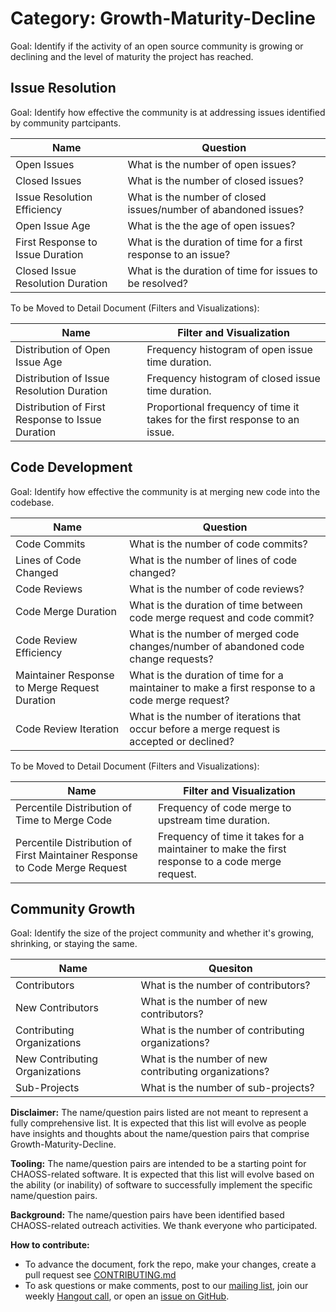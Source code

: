 # Category: Growth-Maturity-Decline

Goal: Identify if the activity of an open source community is growing or declining and the level of maturity the project has reached.

## Issue Resolution

Goal: Identify how effective the community is at addressing issues identified by community partcipants.

Name | Question
--- | ---
Open Issues | What is the number of open issues? 
Closed Issues | What is the number of closed issues? 
Issue Resolution Efficiency | What is the number of closed issues/number of abandoned issues? 
Open Issue Age | What is the the age of open issues? 
First Response to Issue Duration | What is the duration of time for a first response to an issue?
Closed Issue Resolution Duration | What is the duration of time for issues to be resolved?

To be Moved to Detail Document (Filters and Visualizations): 

Name | Filter and Visualization
--- | ---
Distribution of Open Issue Age | Frequency histogram of open issue time duration.
Distribution of Issue Resolution Duration | Frequency histogram of closed issue time duration.
Distribution of First Response to Issue Duration | Proportional frequency of time it takes for the first response to an issue.

## Code Development

Goal: Identify how effective the community is at merging new code into the codebase.

Name | Question
--- | ---
Code Commits | What is the number of code commits? 
Lines of Code Changed | What is the number of lines of code changed?
Code Reviews | What is the number of code reviews?
Code Merge Duration | What is the duration of time between code merge request and code commit?
Code Review Efficiency | What is the number of merged code changes/number of abandoned code change requests?
Maintainer Response to Merge Request Duration | What is the duration of time for a maintainer to make a first response to a code merge request?
Code Review Iteration | What is the number of iterations that occur before a merge request is accepted or declined? 

To be Moved to Detail Document (Filters and Visualizations):

Name | Filter and Visualization
--- | ---
Percentile Distribution of Time to Merge Code | Frequency of code merge to upstream time duration.
Percentile Distribution of First Maintainer Response to Code Merge Request | Frequency of time it takes for a maintainer to make the first response to a code merge request.

## Community Growth

Goal: Identify the size of the project community and whether it's growing, shrinking, or staying the same.

Name | Quesiton
--- | ---
Contributors | What is the number of contributors?
New Contributors | What is the number of new contributors?
Contributing Organizations | What is the number of contributing organizations? 
New Contributing Organizations | What is the number of new contributing organizations?
Sub-Projects | What is the number of sub-projects?

**Disclaimer:**
The name/question pairs listed are not meant to represent a fully comprehensive list. It is expected that this list will evolve as people have insights and thoughts about the name/question pairs that comprise Growth-Maturity-Decline.

**Tooling:**
The name/question pairs are intended to be a starting point for CHAOSS-related software. It is expected that this list will evolve based on the ability (or inability) of software to successfully implement the specific name/question pairs.

**Background:**
The name/question pairs have been identified based CHAOSS-related outreach activities. We thank everyone who participated.

**How to contribute:**
- To advance the document, fork the repo, make your changes, create a pull request see [CONTRIBUTING.md][contrib]
- To ask questions or make comments, post to our [mailing list][ml], join our weekly [Hangout call][ho], or open an [issue on GitHub][issue].

[contrib]: .github/CONTRIBUTING.md
[ml]: https://wiki.linuxfoundation.org/chaoss/metrics#mail-list
[ho]: https://wiki.linuxfoundation.org/chaoss/metrics#weekly-hangout
[issue]: https://github.com/chaoss/metrics/issues
